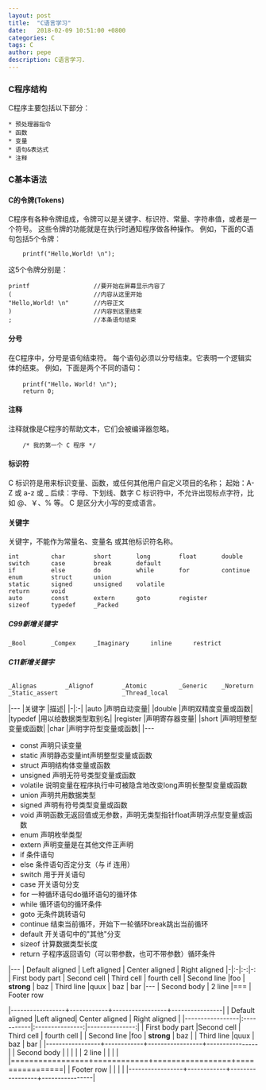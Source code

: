 ```yaml
---
layout: post
title:  "C语言学习"
date:   2018-02-09 10:51:00 +0800
categories: C
tags: C
author: pepe
description: C语言学习.
---
```


### **C程序结构**
C程序主要包括以下部分：

    * 预处理器指令
    * 函数
    * 变量
    * 语句&表达式
    * 注释

### **C基本语法**

#### **C的令牌(Tokens)**
C程序有各种令牌组成，令牌可以是关键字、标识符、常量、字符串值，或者是一个符号。
这些令牌的功能就是在执行时通知程序做各种操作。
例如，下面的C语句包括5个令牌：
```
    printf("Hello,World! \n");
```
这5个令牌分别是：
```
printf                  //要开始在屏幕显示内容了
(                       //内容从这里开始
"Hello,World! \n"       //内容正文
)                       //内容到这里结束
;                       //本条语句结束
```
#### **分号**
在C程序中，分号是语句结束符。
每个语句必须以分号结束。它表明一个逻辑实体的结束。
例如，下面是两个不同的语句：
```
    printf("Hello，World! \n");
    return 0;
```

#### **注释**
注释就像是C程序的帮助文本，它们会被编译器忽略。
```
    /* 我的第一个 C 程序 */
```

#### **标识符**
C 标识符是用来标识变量、函数，或任何其他用户自定义项目的名称；
起始：A-Z 或 a-z 或 _
后续：字母、下划线、数字
C 标识符中，不允许出现标点字符，比如 @、￥、% 等。
C 是区分大小写的变成语言。

#### **关键字**
关键字，不能作为常量名、变量名 或其他标识符名称。

    int         char        short       long        float       double
    switch      case        break       default
    if          else        do          while       for         continue   
    enum        struct      union       
    static      signed      unsigned    volatile
    return      void
    auto        const       extern      goto        register
    sizeof      typedef     _Packed  

##### **C99新增关键字**

    _Bool       _Compex     _Imaginary      inline      restrict
    
###### **C11新增关键字**

    _Alignas        _Alignof        _Atomic         _Generic    _Noreturn   
    _Static_assert                  _Thread_local

|---
|关键字	        |描述|
|-|:-|
|auto	        |声明自动变量|
|double	        |声明双精度变量或函数|
|typedef	    |用以给数据类型取别名|
|register	    |声明寄存器变量|
|short	        |声明短整型变量或函数|
|char	        |声明字符型变量或函数|
|---

* const	        声明只读变量
* static	    声明静态变量int声明整型变量或函数
* struct	    声明结构体变量或函数
* unsigned	    声明无符号类型变量或函数
* volatile	    说明变量在程序执行中可被隐含地改变long声明长整型变量或函数
* union	        声明共用数据类型
* signed	    声明有符号类型变量或函数
* void	        声明函数无返回值或无参数，声明无类型指针float声明浮点型变量或函数
* enum	        声明枚举类型
* extern	    声明变量是在其他文件正声明
* if	        条件语句
* else	        条件语句否定分支（与 if 连用）
* switch	    用于开关语句
* case	        开关语句分支
* for	        一种循环语句do循环语句的循环体
* while	        循环语句的循环条件
* goto	        无条件跳转语句
* continue	    结束当前循环，开始下一轮循环break跳出当前循环
* default	    开关语句中的"其他"分支
* sizeof	    计算数据类型长度
* return	    子程序返回语句（可以带参数，也可不带参数）循环条件


|---
| Default aligned | Left aligned | Center aligned | Right aligned
|-|:-|:-:|-:
| First body part | Second cell | Third cell | fourth cell
| Second line |foo | **strong** | baz
| Third line |quux | baz | bar
|---
| Second body
| 2 line
|===
| Footer row


|-----------------+------------+-----------------+----------------|
| Default aligned |Left aligned| Center aligned  | Right aligned  |
|-----------------|:-----------|:---------------:|---------------:|
| First body part |Second cell | Third cell      | fourth cell    |
| Second line     |foo         | **strong**      | baz            |
| Third line      |quux        | baz             | bar            |
|-----------------+------------+-----------------+----------------|
| Second body     |            |                 |                |
| 2 line          |            |                 |                |
|=================+============+=================+================|
| Footer row      |            |                 |                |
|-----------------+------------+-----------------+----------------|









